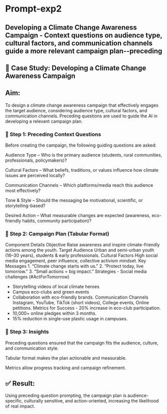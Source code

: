 # Prompt-exp2
## Developing a Climate Change Awareness Campaign - Context questions on audience type, cultural factors, and communication channels guide a more relevant campaign plan--preceding

## 📑 Case Study: Developing a Climate Change Awareness Campaign

## Aim:
To design a climate change awareness campaign that effectively engages the target audience, considering audience type, cultural factors, and communication channels. Preceding questions are used to guide the AI in developing a relevant campaign plan.

### 🔹 Step 1: Preceding Context Questions

Before creating the campaign, the following guiding questions are asked:

Audience Type – Who is the primary audience (students, rural communities, professionals, policymakers)?

Cultural Factors – What beliefs, traditions, or values influence how climate issues are perceived locally?

Communication Channels – Which platforms/media reach this audience most effectively?

Tone & Style – Should the messaging be motivational, scientific, or storytelling-based?

Desired Action – What measurable changes are expected (awareness, eco-friendly habits, community participation)?

### 🔹 Step 2: Campaign Plan (Tabular Format)
Component	Details
Objective	Raise awareness and inspire climate-friendly actions among the youth.
Target Audience	Urban and semi-urban youth (16–30 years), students & early professionals.
Cultural Factors	High social media engagement, peer influence, collective activism mindset.
Key Messages	1. “Climate change starts with us.”
2. “Protect today, live tomorrow.”
3. “Small actions = big impact.”
Strategies	- Social media challenges (#ActForTomorrow)
- Storytelling videos of local climate heroes
- Campus eco-clubs and green events
- Collaboration with eco-friendly brands.
Communication Channels	Instagram, YouTube, TikTok (short videos), College events, Online petitions.
Metrics for Success	- 20% increase in eco-club participation.
- 10,000+ online pledges within 3 months.
- 15% reduction in single-use plastic usage in campuses.
### 🔹 Step 3: Insights

Preceding questions ensured that the campaign fits the audience, culture, and communication style.

Tabular format makes the plan actionable and measurable.

Metrics allow progress tracking and campaign refinement.

## ✅ Result:
Using preceding question prompting, the campaign plan is audience-specific, culturally sensitive, and action-oriented, increasing the likelihood of real impact.

